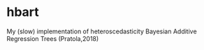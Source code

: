 # hbart
My (slow) implementation of heteroscedasticity Bayesian Additive Regression Trees (Pratola,2018)
